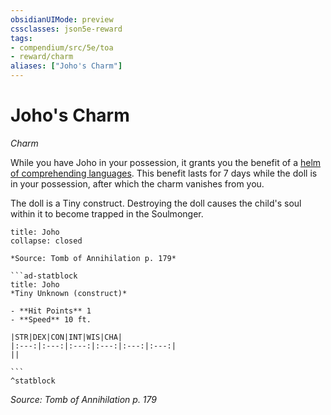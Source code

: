 ```yaml
---
obsidianUIMode: preview
cssclasses: json5e-reward
tags:
- compendium/src/5e/toa
- reward/charm
aliases: ["Joho's Charm"]
---
```

# Joho's Charm
*Charm*  

While you have Joho in your possession, it grants you the benefit of a [helm of comprehending languages](/2-Mechanics/CLI/items/helm-of-comprehending-languages.md). This benefit lasts for 7 days while the doll is in your possession, after which the charm vanishes from you.

The doll is a Tiny construct. Destroying the doll causes the child's soul within it to become trapped in the Soulmonger.

````ad-embed-object
title: Joho
collapse: closed

*Source: Tomb of Annihilation p. 179*  

```ad-statblock
title: Joho
*Tiny Unknown (construct)*

- **Hit Points** 1 
- **Speed** 10 ft.

|STR|DEX|CON|INT|WIS|CHA|
|:---:|:---:|:---:|:---:|:---:|:---:|
||

```
^statblock
````

*Source: Tomb of Annihilation p. 179*